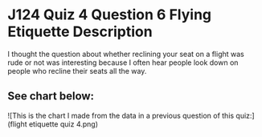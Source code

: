 # J124 Quiz 4 Question 6 Flying Etiquette Description

I thought the question about whether reclining your seat on a flight was rude or not was interesting because I often hear people look down on people who recline their seats all the way. 

## See chart below:

![This is the chart I made from the data in a previous question of this quiz:](flight etiquette quiz 4.png)
